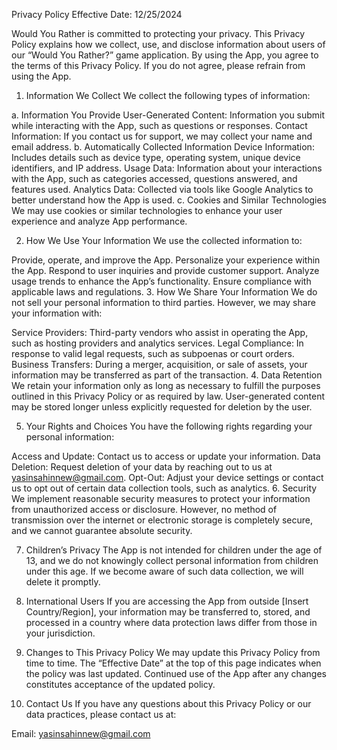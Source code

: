Privacy Policy
Effective Date: 12/25/2024

Would You Rather is committed to protecting your privacy. This Privacy Policy explains how we collect, use, and disclose information about users of our “Would You Rather?” game application. By using the App, you agree to the terms of this Privacy Policy. If you do not agree, please refrain from using the App.

1. Information We Collect
We collect the following types of information:

a. Information You Provide
User-Generated Content: Information you submit while interacting with the App, such as questions or responses.
Contact Information: If you contact us for support, we may collect your name and email address.
b. Automatically Collected Information
Device Information: Includes details such as device type, operating system, unique device identifiers, and IP address.
Usage Data: Information about your interactions with the App, such as categories accessed, questions answered, and features used.
Analytics Data: Collected via tools like Google Analytics to better understand how the App is used.
c. Cookies and Similar Technologies
We may use cookies or similar technologies to enhance your user experience and analyze App performance.

2. How We Use Your Information
We use the collected information to:

Provide, operate, and improve the App.
Personalize your experience within the App.
Respond to user inquiries and provide customer support.
Analyze usage trends to enhance the App’s functionality.
Ensure compliance with applicable laws and regulations.
3. How We Share Your Information
We do not sell your personal information to third parties. However, we may share your information with:

Service Providers: Third-party vendors who assist in operating the App, such as hosting providers and analytics services.
Legal Compliance: In response to valid legal requests, such as subpoenas or court orders.
Business Transfers: During a merger, acquisition, or sale of assets, your information may be transferred as part of the transaction.
4. Data Retention
We retain your information only as long as necessary to fulfill the purposes outlined in this Privacy Policy or as required by law. User-generated content may be stored longer unless explicitly requested for deletion by the user.

5. Your Rights and Choices
You have the following rights regarding your personal information:

Access and Update: Contact us to access or update your information.
Data Deletion: Request deletion of your data by reaching out to us at yasinsahinnew@gmail.com.
Opt-Out: Adjust your device settings or contact us to opt out of certain data collection tools, such as analytics.
6. Security
We implement reasonable security measures to protect your information from unauthorized access or disclosure. However, no method of transmission over the internet or electronic storage is completely secure, and we cannot guarantee absolute security.

7. Children’s Privacy
The App is not intended for children under the age of 13, and we do not knowingly collect personal information from children under this age. If we become aware of such data collection, we will delete it promptly.

8. International Users
If you are accessing the App from outside [Insert Country/Region], your information may be transferred to, stored, and processed in a country where data protection laws differ from those in your jurisdiction.

9. Changes to This Privacy Policy
We may update this Privacy Policy from time to time. The “Effective Date” at the top of this page indicates when the policy was last updated. Continued use of the App after any changes constitutes acceptance of the updated policy.

10. Contact Us
If you have any questions about this Privacy Policy or our data practices, please contact us at:

Email: yasinsahinnew@gmail.com
